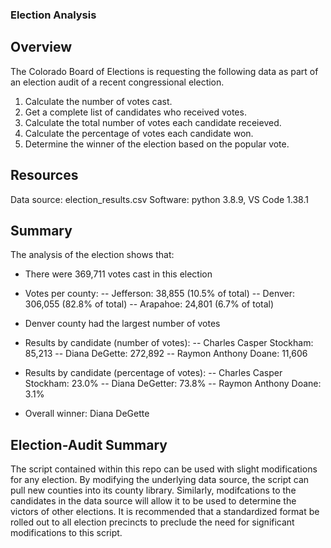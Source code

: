 ### Election Analysis

## Overview

The Colorado Board of Elections is requesting the following data as part of an election audit of a recent congressional election.

1. Calculate the number of votes cast.
2. Get a complete list of candidates who received votes.
3. Calculate the total number of votes each candidate receieved.
4. Calculate the percentage of votes each candidate won.
5. Determine the winner of the election based on the popular vote.

## Resources

Data source: election_results.csv
Software: python 3.8.9, VS Code 1.38.1

## Summary

The analysis of the election shows that:

- There were 369,711 votes cast in this election

- Votes per county:
-- Jefferson: 38,855 (10.5% of total)
-- Denver: 306,055 (82.8% of total)
-- Arapahoe: 24,801 (6.7% of total)

- Denver county had the largest number of votes

- Results by candidate (number of votes):
-- Charles Casper Stockham: 85,213
-- Diana DeGette: 272,892
-- Raymon Anthony Doane: 11,606

- Results by candidate (percentage of votes):
-- Charles Casper Stockham: 23.0%
-- Diana DeGetter: 73.8%
-- Raymon Anthony Doane: 3.1%

- Overall winner: Diana DeGette

## Election-Audit Summary

The script contained within this repo can be used with slight modifications for any election. By modifying the underlying data source, the script can pull new counties into its county library. Similarly, modifcations to the candidates in the data source will allow it to be used to determine the victors of other elections. It is recommended that a standardized format be rolled out to all election precincts to preclude the need for significant modifications to this script.